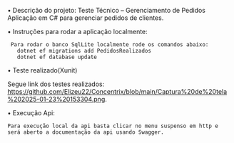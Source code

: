 
• Descrição do projeto:
    Teste Técnico – Gerenciamento de Pedidos
    Aplicação em C# para gerenciar pedidos de clientes.


• Instruções para rodar a aplicação localmente:

     Para rodar o banco SqlLite localmente rode os comandos abaixo:
       dotnet ef migrations add PedidosRealizados
       dotnet ef database update


• Teste realizado(Xunit)

   Segue link dos testes realizados:
       https://github.com/Elizeu22/Concentrix/blob/main/Captura%20de%20tela%202025-01-23%20153304.png.


• Execução Api:

    Para execução local da api basta clicar no menu suspenso em http e será aberto a documentação da api usando Swagger. 



